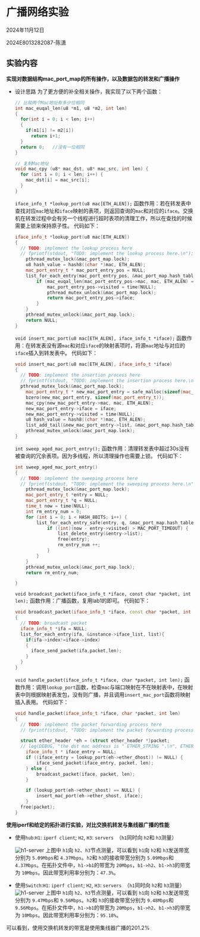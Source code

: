 # **广播网络实验**

2024年11月12日

2024E8013282087-陈潇

## 实验内容

**实现对数据结构mac_port_map的所有操作，以及数据包的转发和广播操作**  

+ 设计思路
  为了更方便的补全相关操作，我实现了以下两个函数：
  ```cpp
  // 比较两个Mac地址有多少位相同
  int mac_euqal_len(u8 *m1, u8 *m2, int len)
  {
    for(int i = 0; i < len; i++)
    {
      if(m1[i] != m2[i])
        return i+1;
    }
    return 0;	//没有一位相同
  }

  // 复制Mac地址
  void mac_cpy (u8* mac_dst, u8* mac_src, int len) {
    for (int i = 0; i < len; i++) {
      mac_dst[i] = mac_src[i];
    }
  }
  ```  

  `iface_info_t *lookup_port(u8 mac[ETH_ALEN]);`
  函数作用：若在转发表中查找对应`mac`地址和`iface`映射的表项，则返回查询的`mac`和对应的`iface`。交换机在转发过程中会有另一个线程进行超时表项的清理工作，所以在查找的时候需要上锁来保持原子性。
  代码如下：
  ```cpp
  iface_info_t *lookup_port(u8 mac[ETH_ALEN])
  {
    // TODO: implement the lookup process here
    // fprintf(stdout, "TODO: implement the lookup process here.\n");
      pthread_mutex_lock(&mac_port_map.lock);
      u8 hash_value = hash8((char *)mac, ETH_ALEN);
      mac_port_entry_t * mac_port_entry_pos = NULL;
      list_for_each_entry(mac_port_entry_pos, &mac_port_map.hash_table[hash_value], list) {
          if (mac_euqal_len(mac_port_entry_pos->mac, mac, ETH_ALEN) == 0) {
              mac_port_entry_pos->visited = time(NULL);
              pthread_mutex_unlock(&mac_port_map.lock);
              return mac_port_entry_pos->iface;
          }
      }
      pthread_mutex_unlock(&mac_port_map.lock);
      return NULL;
  }
  ```
  `void insert_mac_port(u8 mac[ETH_ALEN], iface_info_t *iface);`
  函数作用：在转发表没有源`mac`和对应`iface`的映射表项时，将源`mac`地址与对应的`iface`插入到转发表中。
  代码如下：
  ```cpp
  void insert_mac_port(u8 mac[ETH_ALEN], iface_info_t *iface)
  {
    // TODO: implement the insertion process here
    // fprintf(stdout, "TODO: implement the insertion process here.\n");
    pthread_mutex_lock(&mac_port_map.lock);
      mac_port_entry_t * new_mac_port_entry = safe_malloc(sizeof(mac_port_entry_t));
      bzero(new_mac_port_entry, sizeof(mac_port_entry_t));
      mac_cpy(new_mac_port_entry->mac, mac, ETH_ALEN);
      new_mac_port_entry->iface = iface;
      new_mac_port_entry->visited = time(NULL);
      u8 hash_value = hash8((char *)mac, ETH_ALEN);
      list_add_tail(&new_mac_port_entry->list, &mac_port_map.hash_table[hash_value]);
      pthread_mutex_unlock(&mac_port_map.lock);
  }
  ```
  `int sweep_aged_mac_port_entry();`
  函数作用：清理转发表中超过30s没有被查询的冗余表项。因为多线程，所以清理操作也需要上锁。
  代码如下：
  ```cpp
  int sweep_aged_mac_port_entry()
  {
    // TODO: implement the sweeping process here
    // fprintf(stdout, "TODO: implement the sweeping process here.\n");
      pthread_mutex_lock(&mac_port_map.lock);	
      mac_port_entry_t *entry = NULL;
      mac_port_entry_t *q = NULL;
      time_t now = time(NULL);
      int rm_entry_num = 0;
      for (int i = 0; i < HASH_8BITS; i++) {
          list_for_each_entry_safe(entry, q, &mac_port_map.hash_table[i], list) {
              if ((int)(now - entry->visited) > MAC_PORT_TIMEOUT) {
                  list_delete_entry(&entry->list);
                  free(entry);
                  rm_entry_num ++;
              }
          }
      }
      pthread_mutex_unlock(&mac_port_map.lock);
      return rm_entry_num;

  }
  ```

  `void broadcast_packet(iface_info_t *iface, const char *packet, int len);`
  函数作用：广播函数，复用lab1的即可。
  代码如下：
  ```cpp
  void broadcast_packet(iface_info_t *iface, const char *packet, int len)
  {
    // TODO: broadcast packet 
    iface_info_t *ifa = NULL;
    list_for_each_entry(ifa, &instance->iface_list, list){
      if(ifa->index!=iface->index)
      {
        iface_send_packet(ifa,packet,len);
      }
    }
  }
  ```

  `void handle_packet(iface_info_t *iface, char *packet, int len);`
  函数作用：调用`lookup_port`函数，检查`mac`与端口映射在不在映射表中，在映射表中则根据映射表发包，没有则广播，并且调用`insert_mac_port`函数将映射插入表用。
  代码如下：
  ```cpp
  void handle_packet(iface_info_t *iface, char *packet, int len)
  {
    // TODO: implement the packet forwarding process here
    // fprintf(stdout, "TODO: implement the packet forwarding process here.\n");

    struct ether_header *eh = (struct ether_header *)packet;
    // log(DEBUG, "the dst mac address is " ETHER_STRING ".\n", ETHER_FMT(eh->ether_dhost));
      iface_info_t * iface_entry = NULL; 
      if ((iface_entry = lookup_port(eh->ether_dhost)) != NULL) {
          iface_send_packet(iface_entry, packet, len);
      } else {
          broadcast_packet(iface, packet, len);
      }

      if (lookup_port(eh->ether_shost) == NULL) {
          insert_mac_port(eh->ether_shost, iface);
      }
    free(packet);
  }
  ```

**使用iperf和给定的拓扑进行实验，对比交换机转发与集线器广播的性能**

  * 使用`hub`:`H1`: `iperf client`; `H2`, `H3`: `servers `（`h1`同时向 `h2`和 `h3`测量）

    ![h1-server](/home/xiao/compute-net/net-lab-1/image/广播网络实验/h2h3server.png)
    上图中 `h1`向 `h2`、`h3`节点测量，可以看到 `h1`向 `h2`和 `h3`发送带宽分别为 `5.09Mbps`和 `4.37Mbps`。`h2`和 `h3`的接收带宽分别为 `5.09Mbps`和 `4.37Mbps`。在拓扑文件中，`h1->b1`的带宽为 `20Mbps`，`b1->h2`、`b1->h3`的带宽为 `10Mbps`。因此带宽利用率分别为：`47.3%`。
  * 使用`Switch`:`H1`: `iperf client`; `H2`, `H3`: `servers `（`h1`同时向 `h2`和 `h3`测量）
    ![h1-server](/home/xiao/compute-net/net-lab-1/image/交换机转发实验/switch.png)
    上图中 `h1`向 `h2`、`h3`节点测量，可以看到 `h1`向 `h2`和 `h3`发送带宽分别为 `9.47Mbps`和 `9.56Mbps`。`h2`和 `h3`的接收带宽分别为 `9.48Mbps`和 `9.56Mbps`。在拓扑文件中，`h1->b1`的带宽为 `20Mbps`，`b1->h2`、`b1->h3`的带宽为 `10Mbps`。因此带宽利用率分别为：`95.18%`。  

  可以看到，使用交换机转发的带宽是使用集线器广播的201.2%

